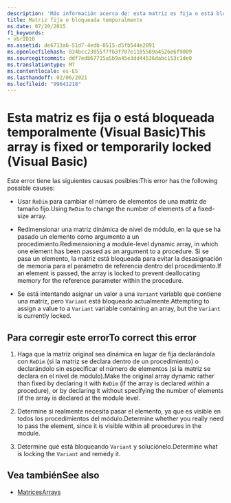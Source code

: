 ```yaml
---
description: 'Más información acerca de: esta matriz es fija o está bloqueada temporalmente (Visual Basic)'
title: Matriz fija o bloqueada temporalmente
ms.date: 07/20/2015
f1_keywords:
- vbrID10
ms.assetid: de6713a6-51d7-4edb-8515-d5fb544e2091
ms.openlocfilehash: 034bcc23055f7fb3f707e1105589a4526e6f9009
ms.sourcegitcommit: ddf7edb67715a5b9a45e3dd44536dabc153c1de0
ms.translationtype: MT
ms.contentlocale: es-ES
ms.lasthandoff: 02/06/2021
ms.locfileid: "99641218"
---
```

# <a name="this-array-is-fixed-or-temporarily-locked-visual-basic"></a><span data-ttu-id="4902e-103">Esta matriz es fija o está bloqueada temporalmente (Visual Basic)</span><span class="sxs-lookup"><span data-stu-id="4902e-103">This array is fixed or temporarily locked (Visual Basic)</span></span>

<span data-ttu-id="4902e-104">Este error tiene las siguientes causas posibles:</span><span class="sxs-lookup"><span data-stu-id="4902e-104">This error has the following possible causes:</span></span>  
  
- <span data-ttu-id="4902e-105">Usar `ReDim` para cambiar el número de elementos de una matriz de tamaño fijo.</span><span class="sxs-lookup"><span data-stu-id="4902e-105">Using `ReDim` to change the number of elements of a fixed-size array.</span></span>  
  
- <span data-ttu-id="4902e-106">Redimensionar una matriz dinámica de nivel de módulo, en la que se ha pasado un elemento como argumento a un procedimiento.</span><span class="sxs-lookup"><span data-stu-id="4902e-106">Redimensioning a module-level dynamic array, in which one element has been passed as an argument to a procedure.</span></span> <span data-ttu-id="4902e-107">Si se pasa un elemento, la matriz está bloqueada para evitar la desasignación de memoria para el parámetro de referencia dentro del procedimiento.</span><span class="sxs-lookup"><span data-stu-id="4902e-107">If an element is passed, the array is locked to prevent deallocating memory for the reference parameter within the procedure.</span></span>  
  
- <span data-ttu-id="4902e-108">Se está intentando asignar un valor a una `Variant` variable que contiene una matriz, pero `Variant` está bloqueado actualmente.</span><span class="sxs-lookup"><span data-stu-id="4902e-108">Attempting to assign a value to a `Variant` variable containing an array, but the `Variant` is currently locked.</span></span>  
  
## <a name="to-correct-this-error"></a><span data-ttu-id="4902e-109">Para corregir este error</span><span class="sxs-lookup"><span data-stu-id="4902e-109">To correct this error</span></span>  
  
1. <span data-ttu-id="4902e-110">Haga que la matriz original sea dinámica en lugar de fija declarándola con `ReDim` (si la matriz se declara dentro de un procedimiento) o declarándolo sin especificar el número de elementos (si la matriz se declara en el nivel de módulo).</span><span class="sxs-lookup"><span data-stu-id="4902e-110">Make the original array dynamic rather than fixed by declaring it with `ReDim` (if the array is declared within a procedure), or by declaring it without specifying the number of elements (if the array is declared at the module level.</span></span>  
  
2. <span data-ttu-id="4902e-111">Determine si realmente necesita pasar el elemento, ya que es visible en todos los procedimientos del módulo.</span><span class="sxs-lookup"><span data-stu-id="4902e-111">Determine whether you really need to pass the element, since it is visible within all procedures in the module.</span></span>  
  
3. <span data-ttu-id="4902e-112">Determine qué está bloqueando `Variant` y soluciónelo.</span><span class="sxs-lookup"><span data-stu-id="4902e-112">Determine what is locking the `Variant` and remedy it.</span></span>  
  
## <a name="see-also"></a><span data-ttu-id="4902e-113">Vea también</span><span class="sxs-lookup"><span data-stu-id="4902e-113">See also</span></span>

- [<span data-ttu-id="4902e-114">Matrices</span><span class="sxs-lookup"><span data-stu-id="4902e-114">Arrays</span></span>](../../programming-guide/language-features/arrays/index.md)
